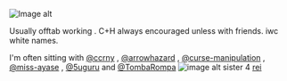 ![Image alt](https://www.bing.com/images/blob?bcid=sr6n8mZyZ9sH8w)

Usually offtab working . C+H always encouraged unless with friends. iwc white names.

I'm often sitting with [@ccrny](https://github.com/ccrny) , [@arrowhazard](https://github.com/arrowhazard) , [@curse-manipulation](https://github.com/curse-manipulation) , [@miss-ayase](https://github.com/miss-ayase) , [@5uguru](https://github.com/5uguru) and [@TombaRompa](https://github.com/TombaRompa) ![image alt](https://watermelon.crd.co/assets/images/gallery02/93d68037.gif?v=6332de85) sister 4 [rei](https://github.com/miss-ayase)
<!---
Judgenvy/Judgenvy is a ✨ special ✨ repository because its `README.md` (this file) appears on your GitHub profile.
You can click the Preview link to take a look at your changes.
--->
